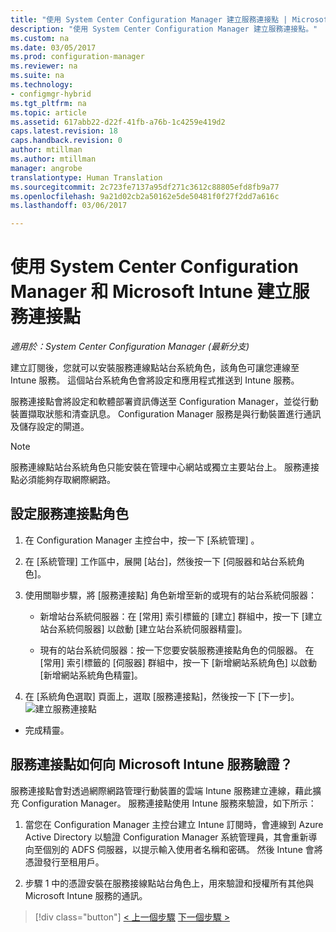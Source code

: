 ```yaml
---
title: "使用 System Center Configuration Manager 建立服務連接點 | Microsoft Docs"
description: "使用 System Center Configuration Manager 建立服務連接點。"
ms.custom: na
ms.date: 03/05/2017
ms.prod: configuration-manager
ms.reviewer: na
ms.suite: na
ms.technology:
- configmgr-hybrid
ms.tgt_pltfrm: na
ms.topic: article
ms.assetid: 617abb22-d22f-41fb-a76b-1c4259e419d2
caps.latest.revision: 18
caps.handback.revision: 0
author: mtillman
ms.author: mtillman
manager: angrobe
translationtype: Human Translation
ms.sourcegitcommit: 2c723fe7137a95df271c3612c88805efd8fb9a77
ms.openlocfilehash: 9a21d02cb2a50162e5de50481f0f27f2dd7a616c
ms.lasthandoff: 03/06/2017

---
```

# <a name="create-a-service-connection-point-with-system-center-configuration-manager-and-microsoft-intune"></a>使用 System Center Configuration Manager 和 Microsoft Intune 建立服務連接點

*適用於：System Center Configuration Manager (最新分支)*

建立訂閱後，您就可以安裝服務連線點站台系統角色，該角色可讓您連線至 Intune 服務。 這個站台系統角色會將設定和應用程式推送到 Intune 服務。

 服務連接點會將設定和軟體部署資訊傳送至 Configuration Manager，並從行動裝置擷取狀態和清查訊息。 Configuration Manager 服務是與行動裝置進行通訊及儲存設定的閘道。

> [!NOTE]
>  服務連線點站台系統角色只能安裝在管理中心網站或獨立主要站台上。 服務連接點必須能夠存取網際網路。


## <a name="configure-the-service-connection-point-role"></a>設定服務連接點角色

1.  在 Configuration Manager 主控台中，按一下 [系統管理] 。

2.  在 [系統管理] 工作區中，展開 [站台]，然後按一下 [伺服器和站台系統角色]。

3.  使用關聯步驟，將 [服務連接點] 角色新增至新的或現有的站台系統伺服器：

    -   新增站台系統伺服器：在 [常用] 索引標籤的 [建立] 群組中，按一下 [建立站台系統伺服器] 以啟動 [建立站台系統伺服器精靈]。

    -   現有的站台系統伺服器：按一下您要安裝服務連接點角色的伺服器。 在 [常用] 索引標籤的 [伺服器] 群組中，按一下 [新增網站系統角色] 以啟動 [新增網站系統角色精靈]。

4.  在 [系統角色選取] 頁面上，選取 [服務連接點]，然後按一下 [下一步]。
![建立服務連接點](../media/mdm-service-connection-point.png)

* 完成精靈。

## <a name="how-does-the-service-connection-point-authenticate-with-the-microsoft-intune-service"></a>服務連接點如何向 Microsoft Intune 服務驗證？
 服務連接點會對透過網際網路管理行動裝置的雲端 Intune 服務建立連線，藉此擴充 Configuration Manager。 服務連接點使用 Intune 服務來驗證，如下所示：

1.  當您在 Configuration Manager 主控台建立 Intune 訂閱時，會連線到 Azure Active Directory 以驗證 Configuration Manager 系統管理員，其會重新導向至個別的 ADFS 伺服器，以提示輸入使用者名稱和密碼。 然後 Intune 會將憑證發行至租用戶。

2.  步驟 1 中的憑證安裝在服務接線點站台角色上，用來驗證和授權所有其他與 Microsoft Intune 服務的通訊。

> [!div class="button"]
[< 上一個步驟](terms-and-conditions.md)  [下一個步驟 >](enable-platform-enrollment.md)

